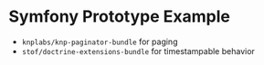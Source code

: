 # Symfony Prototype Example

- `knplabs/knp-paginator-bundle` for paging
- `stof/doctrine-extensions-bundle` for timestampable behavior